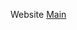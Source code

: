 

Website
[Main](url: "https://community.element14.com/challenges-projects/project14/musictime/b/blog/posts/building-fpga-based-music-instrument-synthesis-a-simple-test-bench-solution
")
